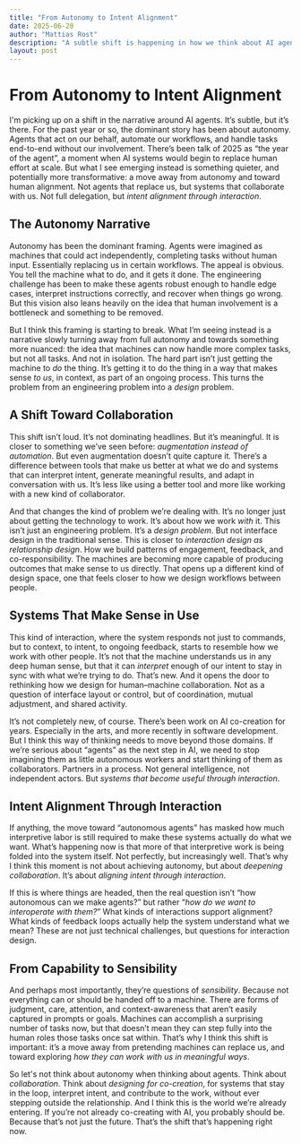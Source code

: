 ```yaml
---
title: "From Autonomy to Intent Alignment"
date: 2025-06-20
author: "Mattias Rost"
description: "A subtle shift is happening in how we think about AI agents. Not as autonomous machines, but as collaborative systems that align with human intent through interaction."
layout: post
---
```

# From Autonomy to Intent Alignment

I'm picking up on a shift in the narrative around AI agents. It’s subtle, but it’s there. For the past year or so, the dominant story has been about autonomy. Agents that act on our behalf, automate our workflows, and handle tasks end-to-end without our involvement. There’s been talk of 2025 as “the year of the agent”, a moment when AI systems would begin to replace human effort at scale. But what I see emerging instead is something quieter, and potentially more transformative: a move away from autonomy and toward human alignment. Not agents that replace us, but systems that collaborate with us. Not full delegation, but *intent alignment through interaction*.

## The Autonomy Narrative

Autonomy has been the dominant framing. Agents were imagined as machines that could act independently, completing tasks without human input. Essentially replacing us in certain workflows. The appeal is obvious. You tell the machine what to do, and it gets it done. The engineering challenge has been to make these agents robust enough to handle edge cases, interpret instructions correctly, and recover when things go wrong. But this vision also leans heavily on the idea that human involvement is a bottleneck and something to be removed.

But I think this framing is starting to break. What I’m seeing instead is a narrative slowly turning away from full autonomy and towards something more nuanced: the idea that machines can now handle more complex tasks, but not all tasks. And not in isolation. The hard part isn’t just getting the machine to *do* the thing. It’s getting it to do the thing in a way that makes sense *to us*, in context, as part of an ongoing process. This turns the problem from an engineering problem into a *design* problem.

## A Shift Toward Collaboration

This shift isn’t loud. It’s not dominating headlines. But it’s meaningful. It is closer to something we’ve seen before: *augmentation instead of automation*. But even augmentation doesn’t quite capture it. There’s a difference between tools that make us better at what we do and systems that can interpret intent, generate meaningful results, and adapt in conversation with us. It’s less like using a better tool and more like working with a new kind of collaborator.

And that changes the kind of problem we’re dealing with. It’s no longer just about getting the technology to work. It’s about how we work *with* it. This isn’t just an engineering problem. It’s a *design problem*. But not interface design in the traditional sense. This is closer to *interaction design as relationship design*. How we build patterns of engagement, feedback, and co-responsibility. The machines are becoming more capable of producing outcomes that make sense to us directly. That opens up a different kind of design space, one that feels closer to how we design workflows between people.

## Systems That Make Sense in Use

This kind of interaction, where the system responds not just to commands, but to context, to intent, to ongoing feedback, starts to resemble how we work with other people. It’s not that the machine understands us in any deep human sense, but that it can *interpret* enough of our intent to stay in sync with what we’re trying to do. That’s new. And it opens the door to rethinking how we design for human–machine collaboration. Not as a question of interface layout or control, but of coordination, mutual adjustment, and shared activity.

It’s not completely new, of course. There’s been work on AI co-creation for years. Especially in the arts, and more recently in software development. But I think this way of thinking needs to move beyond those domains. If we’re serious about “agents” as the next step in AI, we need to stop imagining them as little autonomous workers and start thinking of them as collaborators. Partners in a process. Not general intelligence, not independent actors. But *systems that become useful through interaction*.

## Intent Alignment Through Interaction

If anything, the move toward “autonomous agents” has masked how much interpretive labor is still required to make these systems actually do what we want. What’s happening now is that more of that interpretive work is being folded into the system itself. Not perfectly, but increasingly well. That’s why I think this moment is not about achieving autonomy, but about *deepening collaboration*. It’s about *aligning intent through interaction*.

If this is where things are headed, then the real question isn’t “how autonomous can we make agents?” but rather “*how do we want to interoperate with them?*” What kinds of interactions support alignment? What kinds of feedback loops actually help the system understand what we mean? These are not just technical challenges, but questions for interaction design.

## From Capability to Sensibility

And perhaps most importantly, they’re questions of *sensibility*. Because not everything can or should be handed off to a machine. There are forms of judgment, care, attention, and context-awareness that aren’t easily captured in prompts or goals. Machines can accomplish a surprising number of tasks now, but that doesn’t mean they can step fully into the human roles those tasks once sat within. That’s why I think this shift is important: it’s a move away from pretending machines can replace us, and toward exploring *how they can work with us in meaningful ways*.

So let's not think about autonomy when thinking about agents. Think about *collaboration*. Think about *designing for co-creation*, for systems that stay in the loop, interpret intent, and contribute to the work, without ever stepping outside the relationship. And I think this is the world we’re already entering. If you’re not already co-creating with AI, you probably should be. Because that’s not just the future. That’s the shift that’s happening right now.
